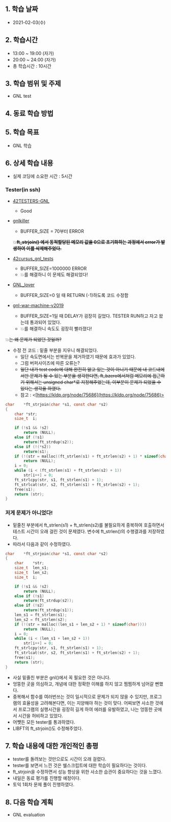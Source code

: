 ## 1. 학습 날짜
+ 2021-02-03(수)

## 2. 학습시간
+ 13:00 ~ 19:00 (자가)   
+ 20:00 ~ 24:00 (자가)
+ 총 학습시간 : 10시간

## 3. 학습 범위 및 주제
+ GNL test

## 4. 동료 학습 방법


## 5. 학습 목표
+ GNL 학습

## 6. 상세 학습 내용
+ 실제 코딩에 소요한 시간 : 5시간    
    
### Tester(in ssh)

- [42TESTERS-GNL](https://github.com/Mazoise/42TESTERS-GNL)
    - Good
- [gnlkiller](https://github.com/DontBreakAlex/gnlkiller)
    - BUFFER_SIZE = 70부터 ERROR

    💥**~~ft_strjoin() 에서 동적할당된 메모리 값을 0으로 초기화하는 과정에서 error가 발생하여 이를 삭제해주었다.~~**

- [42cursus_gnl_tests](https://github.com/mrjvs/42cursus_gnl_tests)
    - BUFFER_SIZE=1000000 ERROR
    - 💥를 해결하니 이 문제도 해결되었다!
- [GNL_lover](https://github.com/charMstr/GNL_lover)
    - BUFFER_SIZE=0 일 때 RETURN (-1)하도록 코드 수정함
- [gnl-war-machine-v2019](https://github.com/Alexandre94H/gnl-war-machine-v2019)
    - BUFFER_SIZE=1일 때 DELAY가 굉장히 길었다. TESTER RUN하고 자고 왔는데 통과되어 있었다.
    - 💥를 해결하니 속도도 굉장히 빨라졌다!

💥~~는 왜 문제가 되었던 것일까?~~

- 수정 전 코드 : 밑줄 부분을 지우니 해결되었다.
    - 일단 속도면에서는 반복문을 제거하였기 때문에 효과가 있었다.
    - 그럼 버퍼사이즈에 따른 오류는?
    - ~~일단 내가 test code에 대해 완전히 알고 있는 것이 아니기 때문에 내 코드내에서만 문제가 될 수 있는 부분을 생각한다면, ft_bzero에서처럼 메모리에 접근하기 위해서는 unsigned char*로 지정해주었는데, 이부분이 문제가 되었을 수 있다는 생각을 하였다.~~
    - 참고 : <[https://kldp.org/node/75686](https://kldp.org/node/75686)>

```c
char	*ft_strjoin(char *s1, const char *s2)
{
	char *str;
	size_t 	i;

	if (!s1 && !s2)
		return (NULL);
	else if (!s1)
		return(ft_strdup(s2));
	else if (!(*s2))
		return(s1);
	if (!(str = malloc((ft_strlen(s1) + ft_strlen(s2) + 1) * sizeof(char))))
		return (NULL);
	i = 0;
	while (i < (ft_strlen(s1) + ft_strlen(s2) + 1))
		str[i++] = 0;
	ft_strlcpy(str, s1, ft_strlen(s1) + 1);
	ft_strlcat(str, s2, ft_strlen(s1) + ft_strlen(s2) + 1);
	free(s1);
	return (str);
}
```

### 저게 문제가 아니었다!

- 밑줄친 부분에서 ft_strlen(s1) + ft_strlen(s2)를 불필요하게 중복하여 호출하면서 테스트 시간이 오래 걸린 것이 문제였다. 변수에 ft_strlen()의 수행결과를 저장하였다.
- 따라서 다음과 같이 수정하였다.

```c
char	*ft_strjoin(char *s1, const char *s2)
{
	char	*str;
	size_t	len_s1;
	size_t	len_s2;
	size_t	i;

	if (!s1 && !s2)
		return (NULL);
	else if (!s1)
		return(ft_strdup(s2));
	else if (!s2)
		return(ft_strdup(s1));
	len_s1 = ft_strlen(s1);
	len_s2 = ft_strlen(s2);
	if (!(str = malloc((len_s1 + len_s2 + 1) * sizeof(char))))
		return (NULL);
	i = 0;
	while (i < (len_s1 + len_s2 + 1))
		str[i++] = 0;
	ft_strlcpy(str, s1, ft_strlen(s1) + 1);
	ft_strlcat(str, s2, ft_strlen(s1) + ft_strlen(s2) + 1);
	free(s1);
	return (str);
}
```

- 사실 밑줄친 부분은 gnl()에서 꼭 필요한 것은 아니다.
- 엉뚱한 곳을 의심하고, 개념에 대한 정확한 이해를 하지 않고 찜찜하게 넘어갈 뻔했다.
- 중복해서 함수를 여러번쓰는 것이 일시적으로 문제가 되지 않을 수 있지만, 프로그램의 효율성을 고려해본다면, 이는 지양해야 하는 것이 맞다. 어찌보면 사소한 것에서 프로그램의 실행시간을 굉장히 길게 하여 에러를 유발하였고, 나는 엉뚱한 곳에서 시간을 허비하고 있었다.
- 어쩃든 모든 tester를 통과하였다.
- LIBFT의 ft_strjoin()도 수정해주었다.

## 7. 학습 내용에 대한 개인적인 총평
+ tester를 돌려보는 것만으로도 시간이 오래 걸렸다.
+ tester를 보면서 느낀 것은 쉘스크립트에 대한 학습이 필요하다는 것이다.
+ ft_strjoin을 수정하면서 성능 향상을 위한 사소한 습관이 중요하다는 것을 느꼈다.
+ 내일은 동료 평가를 진행할 예정이다.
+ 토익 1회차 문제 풀이 진행하였다.

## 8. 다음 학습 계획
+ GNL evaluation